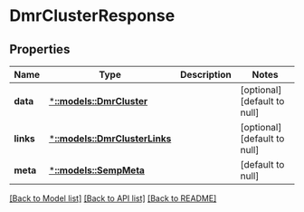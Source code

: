 # DmrClusterResponse

## Properties
Name | Type | Description | Notes
------------ | ------------- | ------------- | -------------
**data** | [***::models::DmrCluster**](DmrCluster.md) |  | [optional] [default to null]
**links** | [***::models::DmrClusterLinks**](DmrClusterLinks.md) |  | [optional] [default to null]
**meta** | [***::models::SempMeta**](SempMeta.md) |  | [default to null]

[[Back to Model list]](../README.md#documentation-for-models) [[Back to API list]](../README.md#documentation-for-api-endpoints) [[Back to README]](../README.md)


